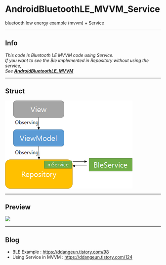 # AndroidBluetoothLE_MVVM_Service

bluetooth low energy example (mvvm) + Service

---

## Info

*This code is Bluetooth LE MVVM code using Service.  
If you want to see the Ble implemented in Repository without using the service,  
See [**AndroidBluetoothLE_MVVM**](https://github.com/DDANGEUN/AndroidBluetoothLE_MVVM)*

---


## Struct


<img src = "https://github.com/DDANGEUN/AndroidBluetoothLE_MVVM_Service/blob/main/struct.png">


---


## Preview

<img src = "https://github.com/DDANGEUN/AndroidBLE_MVVM/blob/master/ble.gif" width="30%">

---

## Blog
- BLE Example : https://ddangeun.tistory.com/98
- Using Service in MVVM : https://ddangeun.tistory.com/124
